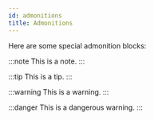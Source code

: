 ```yaml
---
id: admonitions
title: Admonitions
---
```


Here are some special admonition blocks:

:::note
This is a note.
:::

:::tip
This is a tip.
:::

:::warning
This is a warning.
:::

:::danger
This is a dangerous warning.
:::
